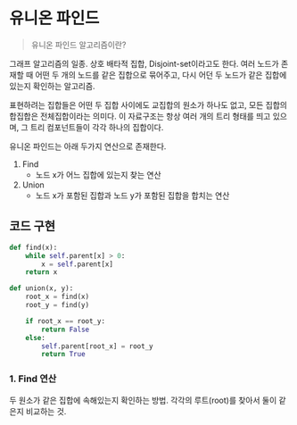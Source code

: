 # 유니온 파인드

> 유니온 파인드 알고리즘이란?

그래프 알고리즘의 일종. 상호 배타적 집합, Disjoint-set이라고도 한다. 여러 노드가 존재할 때 어떤 두 개의 노드를 같은 집합으로 묶어주고, 다시 어던 두 노드가 같은 집합에 있는지 확인하는 알고리즘. 

표현하려는 집합들은 어떤 두 집합 사이에도 교집합의 원소가 하나도 없고, 모든 집합의 합집합은 전체집합이라는 의미다. 이 자료구조는 항상 여러 개의 트리 형태를 띄고 있으며, 그 트리 컴포넌트들이 각각 하나의 집합이다.

유니온 파인드는 아래 두가지 연산으로 존재한다.

1. Find
   - 노드 x가 어느 집합에 있는지 찾는 연산
2. Union
   - 노드 x가 포함된 집합과 노드 y가 포함된 집합을 합치는 연산


## 코드 구현

```python
def find(x):
    while self.parent[x] > 0:
        x = self.parent[x]
    return x

def union(x, y):
    root_x = find(x)
    root_y = find(y)

    if root_x == root_y:
        return False
    else:
        self.parent[root_x] = root_y
        return True
```

### 1. Find 연산

두 원소가 같은 집합에 속해있는지 확인하는 방법. 각각의 루트(root)를 찾아서 둘이 같은지 비교하는 것. 

